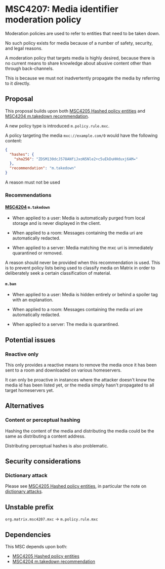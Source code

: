 # MSC4207: Media identifier moderation policy

Moderation policies are used to refer to entities that
need to be taken down.

No such policy exists for media because of a number of safety,
security, and legal reasons.

A moderation policy that targets media is highly desired,
because there is no current means to share knowledge about
abusive content other than through back-channels.

This is because we must not inadvertently propagate the media
by referring to it directly.

## Proposal

This proposal builds upon both [MSC4205 Hashed policy entities](https://github.com/matrix-org/matrix-spec-proposals/pull/4205)
and [MSC4204 m.takedown recommendation](https://github.com/matrix-org/matrix-spec-proposals/pull/4204).

A new policy type is introduced `m.policy.rule.mxc`.

A policy targeting the media `mxc://example.com/0`
would have the following content:

```json
{
  "hashes": {
    "sha256": "ZDSM130dcJ578ANfiJxoN5Nle2+c5uEkDuHHduxj6AM="
  },
  "recommendation": "m.takedown"
}
```

A reason must not be used

### Recommendations

#### [MSC4204](https://github.com/matrix-org/matrix-spec-proposals/pull/4204) `m.takedown`

- When applied to a user: Media is automatically purged from
  local storage and is never displayed in the client.

- When applied to a room: Messages containing the media
  uri are automatically redacted.

- When applied to a server: Media matching the mxc uri is immediately
  quarantined or removed.

A reason should never be provided when this recommendation is used.
This is to prevent policy lists being used to classify media
on Matrix in order to deliberately seek a certain classification of
material.

#### `m.ban`

- When applied to a user: Media is hidden entirely or behind a spoiler
  tag with an explanation.

- When applied to a room: Messages containing the media uri are
  automatically redacted.

- When applied to a server: The media is quarantined.

## Potential issues

### Reactive only

This only provides a reactive means to remove the media once it
has been sent to a room and downloaded on various homeservers.

It can only be proactive in instances where the attacker doesn't
know the media id has been listed yet, or the media simply
hasn't propagated to all target homeservers yet.


## Alternatives

### Content or perceptual hashing

Hashing the content of the media and distributing the media could
be the same as distributing a content address.

Distributing perceptual hashes is also problematic.

## Security considerations

### Dictionary attack

Please see [MSC4205 Hashed policy entities](https://github.com/matrix-org/matrix-spec-proposals/pull/4205), in particular
the note on [dictionary attacks](https://github.com/Gnuxie/matrix-doc/blob/gnuxie/sha256-policy-entity/proposals/4205-sha256-policy-entity.md#dictionary-attack).

## Unstable prefix

`org.matrix.msc4207.mxc` -> `m.policy.rule.mxc`

## Dependencies

This MSC depends upon both:
* [MSC4205 Hashed policy entities](https://github.com/matrix-org/matrix-spec-proposals/pull/4205)
* [MSC4204 m.takedown recommendation](https://github.com/matrix-org/matrix-spec-proposals/pull/4204)
